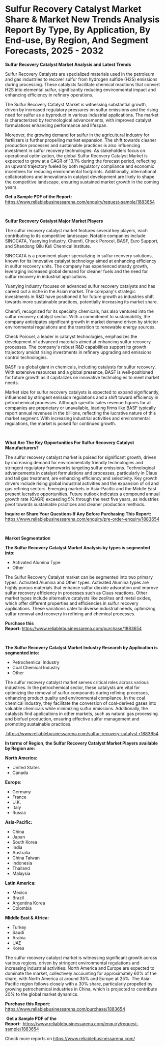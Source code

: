 <p><h1>Sulfur Recovery Catalyst Market Share & Market New Trends Analysis Report By Type, By Application, By End-use, By Region, And Segment Forecasts, 2025 - 2032</h1></p><p><strong>Sulfur Recovery Catalyst Market Analysis and Latest Trends</strong></p>
<p><p>Sulfur Recovery Catalysts are specialized materials used in the petroleum and gas industries to recover sulfur from hydrogen sulfide (H2S) emissions during processing. These catalysts facilitate chemical reactions that convert H2S into elemental sulfur, significantly reducing environmental impact and enhancing efficiency in refinery operations. </p><p>The Sulfur Recovery Catalyst Market is witnessing substantial growth, driven by increased regulatory pressures on sulfur emissions and the rising need for sulfur as a byproduct in various industrial applications. The market is characterized by technological advancements, with improved catalyst formulations enhancing performance and lifespan. </p><p>Moreover, the growing demand for sulfur in the agricultural industry for fertilizers is further propelling market expansion. The shift towards cleaner production processes and sustainable practices is also influencing investment in sulfur recovery technologies. As stakeholders focus on operational optimization, the global Sulfur Recovery Catalyst Market is expected to grow at a CAGR of 13.1% during the forecast period, reflecting an upward trajectory fueled by both regulatory compliance and economic incentives for reducing environmental footprints. Additionally, international collaborations and innovations in catalyst development are likely to shape the competitive landscape, ensuring sustained market growth in the coming years.</p></p>
<p><strong>Get a Sample PDF of the Report:&nbsp;</strong> <a href="https://www.reliablebusinessarena.com/enquiry/request-sample/1883654?utm_campaign=2262&utm_medium=2&utm_source=Github&utm_content=ia&utm_term=31012025&utm_id=sulfur-recovery-catalyst">https://www.reliablebusinessarena.com/enquiry/request-sample/1883654</a></p>
<p>&nbsp;</p>
<p><strong>Sulfur Recovery Catalyst Major Market Players</strong></p>
<p><p>The sulfur recovery catalyst market features several key players, each contributing to its competitive landscape. Notable companies include SINOCATA, Yuanying Industry, Chemfi, Check Porocel, BASF, Euro Support, and Shandong Qilu Keli Chemical Institute.</p><p>SINOCATA is a prominent player specializing in sulfur recovery solutions, known for its innovative catalyst technology aimed at enhancing efficiency in sulfur recovery units. The company has experienced steady growth, leveraging increased global demand for cleaner fuels and the need for sulfur recovery in industrial applications.</p><p>Yuanying Industry focuses on advanced sulfur recovery catalysts and has carved out a niche in the Asian market. The company's strategic investments in R&D have positioned it for future growth as industries shift towards more sustainable practices, potentially increasing its market share.</p><p>Chemfi, recognized for its specialty chemicals, has also ventured into the sulfur recovery catalyst sector. With a commitment to sustainability, the company anticipates significant growth in market demand driven by stricter environmental regulations and the transition to renewable energy sources.</p><p>Check Porocel, a leader in catalyst technologies, emphasizes the development of advanced materials aimed at enhancing sulfur recovery processes. The company's robust R&D capabilities support its growth trajectory amidst rising investments in refinery upgrading and emissions control technologies.</p><p>BASF is a global giant in chemicals, including catalysts for sulfur recovery. With extensive resources and a global presence, BASF is well-positioned for future growth as it capitalizes on innovative technologies to meet market needs.</p><p>Market size for sulfur recovery catalysts is expected to expand significantly, influenced by stringent emission regulations and a shift toward efficiency in petrochemical processes. Although specific sales revenue figures for all companies are proprietary or unavailable, leading firms like BASF typically report annual revenues in the billions, reflecting the lucrative nature of this market segment. With increasing industrial activities and environmental regulations, the market is poised for continued growth.</p></p>
<p>&nbsp;</p>
<p><strong>What Are The Key Opportunities For Sulfur Recovery Catalyst Manufacturers?</strong></p>
<p><p>The sulfur recovery catalyst market is poised for significant growth, driven by increasing demand for environmentally friendly technologies and stringent regulatory frameworks targeting sulfur emissions. Technological advancements in catalyst formulations and processes, particularly in Claus and tail gas treatment, are enhancing efficiency and selectivity. Key growth drivers include rising global industrial activities and the expansion of oil and gas refining sectors. Emerging markets in Asia-Pacific and the Middle East present lucrative opportunities. Future outlook indicates a compound annual growth rate (CAGR) exceeding 5% through the next five years, as industries pivot towards sustainable practices and cleaner production methods.</p></p>
<p><strong>Inquire or Share Your Questions If Any Before Purchasing This Report:</strong> <a href="https://www.reliablebusinessarena.com/enquiry/pre-order-enquiry/1883654?utm_campaign=2262&utm_medium=2&utm_source=Github&utm_content=ia&utm_term=31012025&utm_id=sulfur-recovery-catalyst">https://www.reliablebusinessarena.com/enquiry/pre-order-enquiry/1883654</a></p>
<p>&nbsp;</p>
<p><strong>Market Segmentation</strong></p>
<p><strong>The Sulfur Recovery Catalyst Market Analysis by types is segmented into:</strong></p>
<p><ul><li>Activated Alumina Type</li><li>Other</li></ul></p>
<p><p>The Sulfur Recovery Catalyst market can be segmented into two primary types: Activated Alumina and Other types. Activated Alumina types are highly porous materials that enhance sulfur dioxide adsorption and improve sulfur recovery efficiency in processes such as Claus reactions. Other market types include alternative catalysts like zeolites and metal oxides, which offer different properties and efficiencies in sulfur recovery applications. These variations cater to diverse industrial needs, optimizing sulfur removal and recovery in refining and chemical processes.</p></p>
<p><strong>Purchase this Report:&nbsp;</strong><a href="https://www.reliablebusinessarena.com/purchase/1883654?utm_campaign=2262&utm_medium=2&utm_source=Github&utm_content=ia&utm_term=31012025&utm_id=sulfur-recovery-catalyst">https://www.reliablebusinessarena.com/purchase/1883654</a></p>
<p>&nbsp;</p>
<p><strong>The Sulfur Recovery Catalyst Market Industry Research by Application is segmented into:</strong></p>
<p><ul><li>Petrochemical Industry</li><li>Coal Chemical Industry</li><li>Other</li></ul></p>
<p><p>The sulfur recovery catalyst market serves critical roles across various industries. In the petrochemical sector, these catalysts are vital for optimizing the removal of sulfur compounds during refining processes, enhancing product quality and environmental compliance. In the coal chemical industry, they facilitate the conversion of coal-derived gases into valuable chemicals while minimizing sulfur emissions. Additionally, the catalysts find applications in other markets, such as natural gas processing and biofuel production, ensuring effective sulfur management and promoting sustainable practices.</p></p>
<p><a href="https://www.reliablebusinessarena.com/sulfur-recovery-catalyst-r1883654?utm_campaign=2262&utm_medium=2&utm_source=Github&utm_content=ia&utm_term=31012025&utm_id=sulfur-recovery-catalyst">&nbsp;https://www.reliablebusinessarena.com/sulfur-recovery-catalyst-r1883654</a></p>
<p><strong>In terms of Region, the Sulfur Recovery Catalyst Market Players available by Region are:</strong></p>
<p>
    <p> <strong> North America: </strong>
        <ul>
            <li>United States</li>
            <li>Canada</li>
        </ul>
        </p> 
    <p> <strong> Europe: </strong>
        <ul>
            <li>Germany</li>
            <li>France</li>
            <li>U.K.</li>
            <li>Italy</li>
            <li>Russia</li>
        </ul>
        </p> 
    <p> <strong> Asia-Pacific: </strong>
        <ul>
            <li>China</li>
            <li>Japan</li>
            <li>South Korea</li>
            <li>India</li>
            <li>Australia</li>
            <li>China Taiwan</li>
            <li>Indonesia</li>
            <li>Thailand</li>
            <li>Malaysia</li>
        </ul>
        </p> 
    <p> <strong> Latin America: </strong>
        <ul>
            <li>Mexico</li>
            <li>Brazil</li>
            <li>Argentina Korea</li>
            <li>Colombia</li>
        </ul>
        </p> 
    <p> <strong> Middle East & Africa: </strong>
        <ul>
            <li>Turkey</li>
            <li>Saudi</li>
            <li>Arabia</li>
            <li>UAE</li>
            <li>Korea</li>
        </ul>
    </p>
    </p>
<p><p>The sulfur recovery catalyst market is witnessing significant growth across various regions, driven by stringent environmental regulations and increasing industrial activities. North America and Europe are expected to dominate the market, collectively accounting for approximately 60% of the share, with North America at around 35% and Europe at 25%. The Asia-Pacific region follows closely with a 30% share, particularly propelled by growing petrochemical industries in China, which is projected to contribute 20% to the global market dynamics.</p></p>
<p><strong>Purchase this Report: </strong><a href="https://www.reliablebusinessarena.com/purchase/1883654?utm_campaign=2262&utm_medium=2&utm_source=Github&utm_content=ia&utm_term=31012025&utm_id=sulfur-recovery-catalyst">https://www.reliablebusinessarena.com/purchase/1883654</a></p>
<p>&nbsp;<strong>Get a Sample PDF of the Report:&nbsp;&nbsp;</strong><a href="https://www.reliablebusinessarena.com/enquiry/request-sample/1883654?utm_campaign=2262&utm_medium=2&utm_source=Github&utm_content=ia&utm_term=31012025&utm_id=sulfur-recovery-catalyst">https://www.reliablebusinessarena.com/enquiry/request-sample/1883654</a></p>
<p><strong></strong></p>
<p>Check more reports on <a href="https://www.reliablebusinessarena.com/?utm_campaign=2262&utm_medium=2&utm_source=Github&utm_content=ia&utm_term=31012025&utm_id=sulfur-recovery-catalyst">https://www.reliablebusinessarena.com/</a></p>